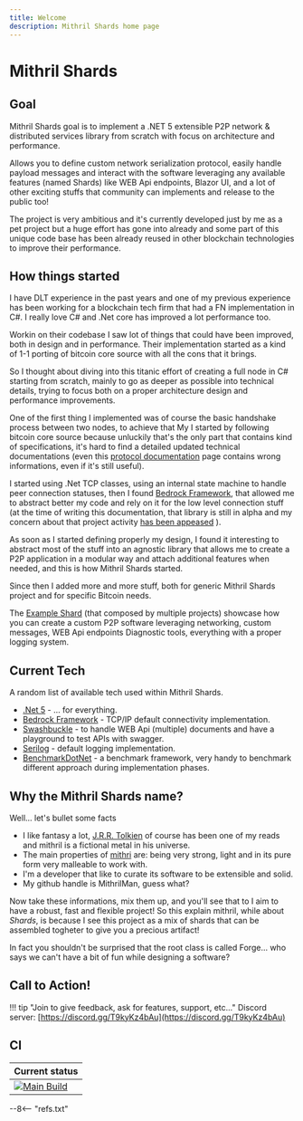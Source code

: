 ```yaml
---
title: Welcome
description: Mithril Shards home page
---
```

# Mithril Shards



## Goal

Mithril Shards goal is to implement a .NET 5 extensible P2P network & distributed services library from scratch with focus on architecture and performance.

Allows you to define custom network serialization protocol, easily handle payload messages and interact with the software leveraging any available features (named Shards) like WEB Api endpoints, Blazor UI,  and a lot of other exciting stuffs that community can implements and release to the public too!

The project is very ambitious and it's currently developed just by me as a pet project but a huge effort has gone into already and some part of this unique code base has been already reused in other blockchain technologies to improve their performance.



## How things started

I have DLT experience in the past years and one of my previous experience has been working for a blockchain tech firm that had a FN implementation in C#.
I really love C# and .Net core has improved a lot performance too.

Workin on their codebase I saw lot of things that could have been improved, both in design and in performance. Their implementation started as a kind of 1-1 porting of bitcoin core source with all the cons that it brings.

So I thought about diving into this titanic effort of creating a full node in C# starting from scratch, mainly to go as deeper as possible into technical details, trying to focus both on a proper architecture design and performance improvements.

One of the first thing I implemented was of course the basic handshake process between two nodes, to achieve that My I started by following bitcoin core source because unluckily that's the only part that contains kind of specifications, it's hard to find a detailed updated technical documentations (even this [protocol documentation](https://en.bitcoin.it/wiki/Protocol_documentation) page contains wrong informations, even if it's still useful).

I started using .Net TCP classes, using an internal state machine to handle peer connection statuses, then I found [Bedrock Framework](https://github.com/davidfowl/BedrockFramework), that allowed me to abstract better my code and rely on it for the low level connection stuff (at the time of writing this documentation, that library is still in alpha and my concern about that project activity [has been appeased](https://github.com/davidfowl/BedrockFramework/issues/105) ).

As soon as I started defining properly my design, I found it interesting to abstract most of the stuff into an agnostic library that allows me to create a P2P application in a modular way and attach additional features when needed, and this is how Mithril Shards started.

Since then I added more and more stuff, both for generic Mithril Shards project and for specific Bitcoin needs.

The [Example Shard](https://github.com/MithrilMan/MithrilShards/tree/master/src/MithrilShards.Example) (that composed by multiple projects) showcase how you can create a custom P2P software leveraging networking, custom messages, WEB Api endpoints Diagnostic tools, everything with a proper logging system.



## Current Tech

A random list of available tech used within Mithril Shards.

- [.Net 5](https://dotnet.microsoft.com/download/dotnet/5.0) - ... for everything.
- [Bedrock Framework](https://github.com/davidfowl/BedrockFramework/) - TCP/IP default connectivity implementation.
- [Swashbuckle](https://github.com/domaindrivendev/Swashbuckle.AspNetCore) - to handle WEB Api (multiple) documents and have a playground to test APIs with swagger.
- [Serilog](https://github.com/serilog/serilog-aspnetcore) - default logging implementation.
- [BenchmarkDotNet](https://github.com/dotnet/BenchmarkDotNet) - a benchmark framework, very handy to benchmark different approach during implementation phases.



## Why the Mithril Shards name?

Well... let's bullet some facts

- I like fantasy a lot, [J.R.R. Tolkien](https://en.wikipedia.org/wiki/J._R._R._Tolkien) of course has been one of my reads and mithril is a fictional metal in his universe.
- The main properties of [mithri](https://en.wikipedia.org/wiki/Mithril#Properties) are: being very strong, light and in its pure form very malleable to work with.
- I'm a developer that like to curate its software to be extensible and solid.
- My github handle is MithrilMan, guess what?

Now take these informations, mix them up, and you'll see that to I aim to have a robust, fast and flexible project!
So this explain mithril, while about *Shards*, is because I see this project as a mix of shards that can be assembled togheter to give you a precious artifact!

In fact you shouldn't be surprised that the root class is called Forge... who says we can't have a bit of fun while designing a software?



## Call to Action!

!!! tip "Join to give feedback, ask for features, support, etc..."
	Discord server: [https://discord.gg/T9kyKz4bAu](https://discord.gg/T9kyKz4bAu)  



## CI

| Current status                                               |
| ------------------------------------------------------------ |
| [![Main Build](https://github.com/MithrilMan/MithrilShards/actions/workflows/main-build.yml/badge.svg)](https://github.com/MithrilMan/MithrilShards/actions/workflows/main-build.yml) |



--8<-- "refs.txt"